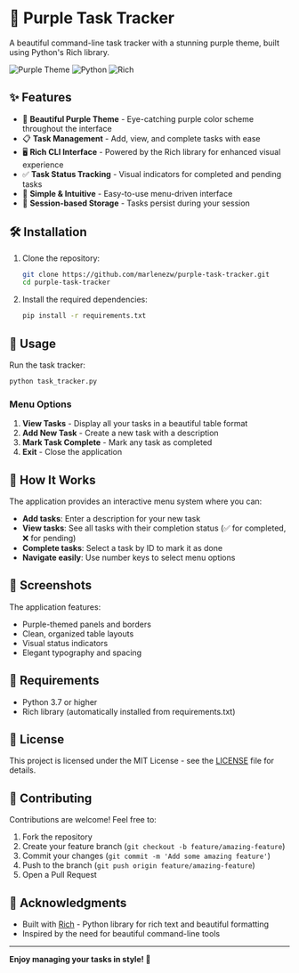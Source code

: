 # 💜 Purple Task Tracker

A beautiful command-line task tracker with a stunning purple theme, built using Python's Rich library.

![Purple Theme](https://img.shields.io/badge/theme-purple-blueviolet)
![Python](https://img.shields.io/badge/python-3.7+-blue)
![Rich](https://img.shields.io/badge/rich-13.7.0-brightgreen)

## ✨ Features

- 🎨 **Beautiful Purple Theme** - Eye-catching purple color scheme throughout the interface
- 📋 **Task Management** - Add, view, and complete tasks with ease
- 🖥️ **Rich CLI Interface** - Powered by the Rich library for enhanced visual experience
- ✅ **Task Status Tracking** - Visual indicators for completed and pending tasks
- 🚀 **Simple & Intuitive** - Easy-to-use menu-driven interface
- 💾 **Session-based Storage** - Tasks persist during your session

## 🛠️ Installation

1. Clone the repository:
   ```bash
   git clone https://github.com/marlenezw/purple-task-tracker.git
   cd purple-task-tracker
   ```

2. Install the required dependencies:
   ```bash
   pip install -r requirements.txt
   ```

## 🚀 Usage

Run the task tracker:
```bash
python task_tracker.py
```

### Menu Options

1. **View Tasks** - Display all your tasks in a beautiful table format
2. **Add New Task** - Create a new task with a description
3. **Mark Task Complete** - Mark any task as completed
4. **Exit** - Close the application

## 🎯 How It Works

The application provides an interactive menu system where you can:

- **Add tasks**: Enter a description for your new task
- **View tasks**: See all tasks with their completion status (✅ for completed, ❌ for pending)
- **Complete tasks**: Select a task by ID to mark it as done
- **Navigate easily**: Use number keys to select menu options

## 🎨 Screenshots

The application features:
- Purple-themed panels and borders
- Clean, organized table layouts
- Visual status indicators
- Elegant typography and spacing

## 🔧 Requirements

- Python 3.7 or higher
- Rich library (automatically installed from requirements.txt)

## 📝 License

This project is licensed under the MIT License - see the [LICENSE](LICENSE) file for details.

## 🤝 Contributing

Contributions are welcome! Feel free to:

1. Fork the repository
2. Create your feature branch (`git checkout -b feature/amazing-feature`)
3. Commit your changes (`git commit -m 'Add some amazing feature'`)
4. Push to the branch (`git push origin feature/amazing-feature`)
5. Open a Pull Request

## 💜 Acknowledgments

- Built with [Rich](https://github.com/Textualize/rich) - Python library for rich text and beautiful formatting
- Inspired by the need for beautiful command-line tools

---

**Enjoy managing your tasks in style! 💜**